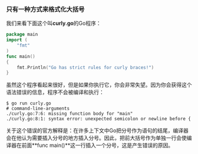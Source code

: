 ### 只有一种方式来格式化大括号

我们来看下面这个叫**curly.go**的Go程序：

```go
package main
import (
	"fmt"
)
func main() 
{
	fmt.Println("Go has strict rules for curly braces!") 
}
```

虽然这个程序看起来很好，但是如果你执行它，你会非常失望。因为你会获得这个语法错误的信息，程序不会被编译和执行：

```shell
$ go run curly.go
# command-line-arguments
./curly.go:7:6: missing function body for "main"
./curly.go:8:1: syntax error: unexpected semicolon or newline before {
```

关于这个错误的官方解释是：在许多上下文中Go把分号作为语句的结尾，编译器会在他认为需要插入分号的地方插入分号。因此，把前大括号作为单独一行会使编译器在前面**func main()**这一行插入一个分号，这是产生错误的原因。